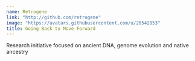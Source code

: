 ```yaml
---
name: Retrogene
link: "http://github.com/retrogene"
image: "https://avatars.githubusercontent.com/u/20542853"
title: Going Back to Move Forward
---
```


Research initiative focused on ancient DNA, genome evolution and native ancestry